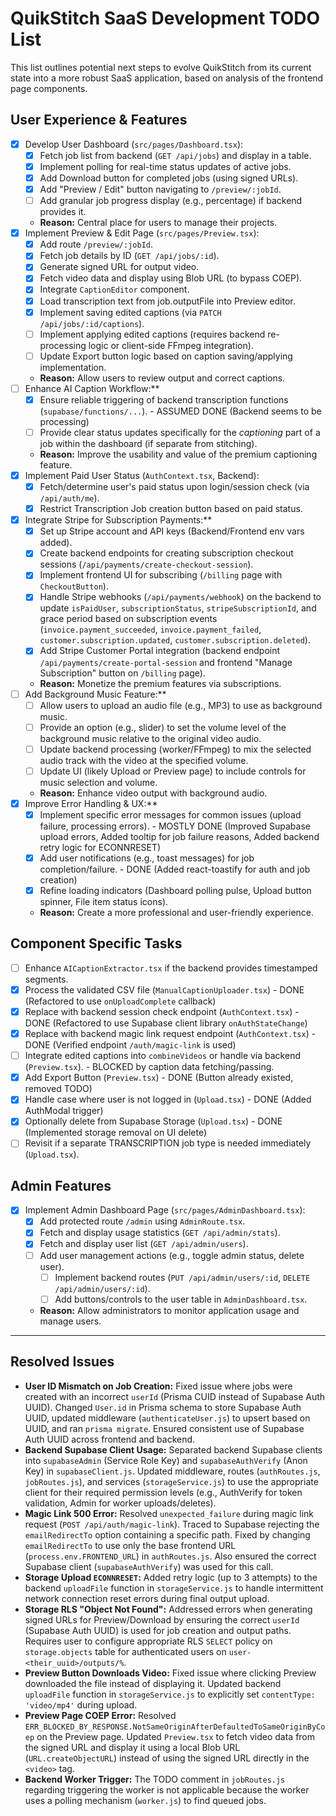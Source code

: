 # QuikStitch SaaS Development TODO List

This list outlines potential next steps to evolve QuikStitch from its current state into a more robust SaaS application, based on analysis of the frontend page components.

## User Experience & Features

*   [X] Develop User Dashboard (`src/pages/Dashboard.tsx`):
    *   [X] Fetch job list from backend (`GET /api/jobs`) and display in a table.
    *   [X] Implement polling for real-time status updates of active jobs.
    *   [X] Add Download button for completed jobs (using signed URLs).
    *   [X] Add "Preview / Edit" button navigating to `/preview/:jobId`.
    *   [ ] Add granular job progress display (e.g., percentage) if backend provides it.
    *   **Reason:** Central place for users to manage their projects.
*   [X] Implement Preview & Edit Page (`src/pages/Preview.tsx`):
    *   [X] Add route `/preview/:jobId`.
    *   [X] Fetch job details by ID (`GET /api/jobs/:id`).
    *   [X] Generate signed URL for output video.
     *   [X] Fetch video data and display using Blob URL (to bypass COEP).
     *   [X] Integrate `CaptionEditor` component.
     *   [X] Load transcription text from job.outputFile into Preview editor.
     *   [X] Implement saving edited captions (via `PATCH /api/jobs/:id/captions`).
     *   [ ] Implement applying edited captions (requires backend re-processing logic or client-side FFmpeg integration).
     *   [ ] Update Export button logic based on caption saving/applying implementation.
    *   **Reason:** Allow users to review output and correct captions.
*   [ ] Enhance AI Caption Workflow:**
    *   [X] Ensure reliable triggering of backend transcription functions (`supabase/functions/...`). - ASSUMED DONE (Backend seems to be processing)
     *   [ ] Provide clear status updates specifically for the *captioning* part of a job within the dashboard (if separate from stitching).
     *   **Reason:** Improve the usability and value of the premium captioning feature.
 *   [X] Implement Paid User Status (`AuthContext.tsx`, Backend):
     *   [X] Fetch/determine user's paid status upon login/session check (via `/api/auth/me`).
     *   [X] Restrict Transcription Job creation button based on paid status.
 *   [X] Integrate Stripe for Subscription Payments:**
     *   [X] Set up Stripe account and API keys (Backend/Frontend env vars added).
     *   [X] Create backend endpoints for creating subscription checkout sessions (`/api/payments/create-checkout-session`).
     *   [X] Implement frontend UI for subscribing (`/billing` page with `CheckoutButton`).
     *   [X] Handle Stripe webhooks (`/api/payments/webhook`) on the backend to update `isPaidUser`, `subscriptionStatus`, `stripeSubscriptionId`, and grace period based on subscription events (`invoice.payment_succeeded`, `invoice.payment_failed`, `customer.subscription.updated`, `customer.subscription.deleted`).
     *   [X] Add Stripe Customer Portal integration (backend endpoint `/api/payments/create-portal-session` and frontend "Manage Subscription" button on `/billing` page).
     *   **Reason:** Monetize the premium features via subscriptions.
 *   [ ] Add Background Music Feature:**
     *   [ ] Allow users to upload an audio file (e.g., MP3) to use as background music.
     *   [ ] Provide an option (e.g., slider) to set the volume level of the background music relative to the original video audio.
     *   [ ] Update backend processing (worker/FFmpeg) to mix the selected audio track with the video at the specified volume.
     *   [ ] Update UI (likely Upload or Preview page) to include controls for music selection and volume.
     *   **Reason:** Enhance video output with background audio.
 *   [X] Improve Error Handling & UX:**
     *   [X] Implement specific error messages for common issues (upload failure, processing errors). - MOSTLY DONE (Improved Supabase upload errors, Added tooltip for job failure reasons, Added backend retry logic for ECONNRESET)
    *   [X] Add user notifications (e.g., toast messages) for job completion/failure. - DONE (Added react-toastify for auth and job creation)
    *   [X] Refine loading indicators (Dashboard polling pulse, Upload button spinner, File item status icons).
    *   **Reason:** Create a more professional and user-friendly experience.

## Component Specific Tasks

*   [ ] Enhance `AICaptionExtractor.tsx` if the backend provides timestamped segments.
*   [X] Process the validated CSV file (`ManualCaptionUploader.tsx`) - DONE (Refactored to use `onUploadComplete` callback)
*   [X] Replace with backend session check endpoint (`AuthContext.tsx`) - DONE (Refactored to use Supabase client library `onAuthStateChange`)
*   [X] Replace with backend magic link request endpoint (`AuthContext.tsx`) - DONE (Verified endpoint `/auth/magic-link` is used)
*   [ ] Integrate edited captions into `combineVideos` or handle via backend (`Preview.tsx`). - BLOCKED by caption data fetching/passing.
*   [X] Add Export Button (`Preview.tsx`) - DONE (Button already existed, removed TODO)
*   [X] Handle case where user is not logged in (`Upload.tsx`) - DONE (Added AuthModal trigger)
*   [X] Optionally delete from Supabase Storage (`Upload.tsx`) - DONE (Implemented storage removal on UI delete)
*   [ ] Revisit if a separate TRANSCRIPTION job type is needed immediately (`Upload.tsx`).

## Admin Features

*   [X] Implement Admin Dashboard Page (`src/pages/AdminDashboard.tsx`):
    *   [X] Add protected route `/admin` using `AdminRoute.tsx`.
    *   [X] Fetch and display usage statistics (`GET /api/admin/stats`).
    *   [X] Fetch and display user list (`GET /api/admin/users`).
    *   [ ] Add user management actions (e.g., toggle admin status, delete user).
        *   [ ] Implement backend routes (`PUT /api/admin/users/:id`, `DELETE /api/admin/users/:id`).
        *   [ ] Add buttons/controls to the user table in `AdminDashboard.tsx`.
    *   **Reason:** Allow administrators to monitor application usage and manage users.

---

## Resolved Issues

*   **User ID Mismatch on Job Creation:** Fixed issue where jobs were created with an incorrect `userId` (Prisma CUID instead of Supabase Auth UUID). Changed `User.id` in Prisma schema to store Supabase Auth UUID, updated middleware (`authenticateUser.js`) to upsert based on UUID, and ran `prisma migrate`. Ensured consistent use of Supabase Auth UUID across frontend and backend.
*   **Backend Supabase Client Usage:** Separated backend Supabase clients into `supabaseAdmin` (Service Role Key) and `supabaseAuthVerify` (Anon Key) in `supabaseClient.js`. Updated middleware, routes (`authRoutes.js`, `jobRoutes.js`), and services (`storageService.js`) to use the appropriate client for their required permission levels (e.g., AuthVerify for token validation, Admin for worker uploads/deletes).
*   **Magic Link 500 Error:** Resolved `unexpected_failure` during magic link request (`POST /api/auth/magic-link`). Traced to Supabase rejecting the `emailRedirectTo` option containing a specific path. Fixed by changing `emailRedirectTo` to use only the base frontend URL (`process.env.FRONTEND_URL`) in `authRoutes.js`. Also ensured the correct Supabase client (`supabaseAuthVerify`) was used for this call.
*   **Storage Upload `ECONNRESET`:** Added retry logic (up to 3 attempts) to the backend `uploadFile` function in `storageService.js` to handle intermittent network connection reset errors during final output upload.
*   **Storage RLS "Object Not Found":** Addressed errors when generating signed URLs for Preview/Download by ensuring the correct `userId` (Supabase Auth UUID) is used for job creation and output paths. Requires user to configure appropriate RLS `SELECT` policy on `storage.objects` table for authenticated users on `user-<their_uuid>/outputs/%`.
*   **Preview Button Downloads Video:** Fixed issue where clicking Preview downloaded the file instead of displaying it. Updated backend `uploadFile` function in `storageService.js` to explicitly set `contentType: 'video/mp4'` during upload.
*   **Preview Page COEP Error:** Resolved `ERR_BLOCKED_BY_RESPONSE.NotSameOriginAfterDefaultedToSameOriginByCoep` on the Preview page. Updated `Preview.tsx` to fetch video data from the signed URL and display it using a local Blob URL (`URL.createObjectURL`) instead of using the signed URL directly in the `<video>` tag.
*   **Backend Worker Trigger:** The TODO comment in `jobRoutes.js` regarding triggering the worker is not applicable because the worker uses a polling mechanism (`worker.js`) to find queued jobs.
